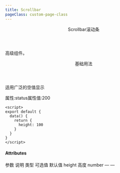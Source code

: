 ```yaml
---
title: Scrollbar
pageClass: custom-page-class
---
```

<ClientOnly>
<Common-code-format>

  <div slot="componentNameTitle" class="component">
    <header class="component-name">
      Scrollbar滚动条
    </header>
    <p class="component-text">
      高级组件。
    </p>
  </div>

  <div slot="description">
    <header class="iw-description-title">
      基础用法
    </header>
    <p class="iw-description-text">
      适用广泛的空值显示
    </p>
  </div>

  <div slot="showComponents" class="iw-show-component">
    <Scrollbar-demo1/>
  </div>

  <section slot="paraDescription" class="iw-code-description">
    <p class="iw-paraStyle-wrapper">
        属性:<span class="iw-paraStyle">status</span>属性值:<span class="iw-paraStyle">200</span>
    </p>
  </section>

  <highlight-code class="codeStyle" slot="showCode" lang="vue">
    <template>
      <div>
        <iw-scrollbar :wrap-style="'height:'+(height+16)+'px;'">
          <div>1234</div>
          <div>1234</div>
          <div>1234</div>
          <div>1234</div>
          <div>1234</div>
          <div>1234</div>
          <div>1234</div>
          <div>1234</div>
          <div>1234</div>
          <div>1234</div>
          <div>1234</div>
          <div>1234</div>
          <div>1234</div>
          <div>1234</div>
        </iw-scrollbar>
      </div>
    </template>

    <script>
    export default {
      data() {
        return {
          height: 100
        }
      }
    }
    </script>
  </highlight-code>
</Common-code-format>
</ClientOnly>

#### Attributes
<ClientOnly>
<Common-create-form>
  <thead slot="form-header" class="formHead">
      <tr class="formHeadRow">
          <th class="formHeadCol">参数</th>
          <th class="formHeadCol">说明</th>
          <th class="formHeadCol">类型</th>
          <th class="formHeadCol">可选值</th>
          <th class="formHeadCol">默认值</th>
      </tr>
  </thead>
  <tbody slot="form-body" class="formBody">
      <tr class="formBodyRow">
          <td class="formBodyCol">height</td>
          <td class="formBodyCol">高度</td>
          <td class="formBodyCol">number</td>
          <td class="formBodyCol">—</td>
          <td class="formBodyCol">—</td>
      </tr>
  </tbody>
</Common-create-form>
</ClientOnly>
